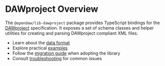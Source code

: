 # DAWproject Overview

The `@opendaw/lib-dawproject` package provides TypeScript bindings for the [DAWproject](https://github.com/bitwig/dawproject) specification.
It exposes a set of schema classes and helper utilities for creating and parsing DAWproject compliant XML files.

- Learn about the [data format](./data-format.md)
- Explore practical [examples](./examples.md)
- Follow the [migration guide](./migration.md) when adopting the library
- Consult [troubleshooting](./troubleshooting.md) for common issues
